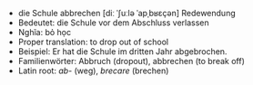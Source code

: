 - die Schule abbrechen	[diː ˈʃuːlə ˈapˌbʁɛçən]	Redewendung
- Bedeutet: die Schule vor dem Abschluss verlassen
- Nghĩa: bỏ học
- Proper translation: to drop out of school
- Beispiel: Er hat die Schule im dritten Jahr abgebrochen.
- Familienwörter: Abbruch (dropout), abbrechen (to break off)	
- Latin root: *ab-* (weg), *brecare* (brechen)